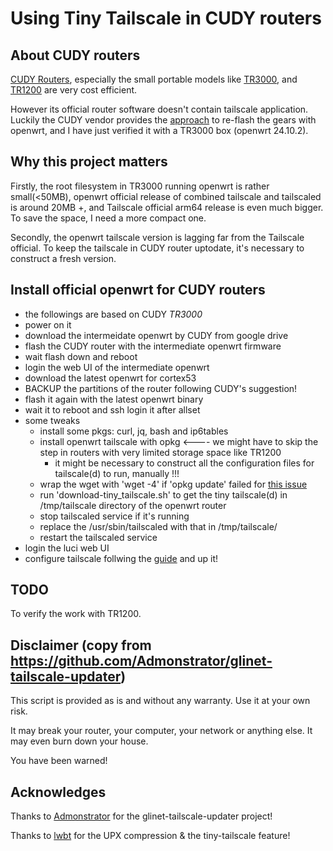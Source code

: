 # Using Tiny Tailscale in CUDY routers

## About CUDY routers

[CUDY Routers](https://www.cudy.com/en-us/collections/wi-fi-routers), especially the small portable models like [TR3000](https://www.cudy.com/en-us/products/tr3000-1-0), and [TR1200](https://www.cudy.com/en-us/products/tr1200-1-0) are very cost efficient.

However its official router software doesn't contain tailscale application. Luckily the CUDY vendor provides the [approach](https://www.cudy.com/en-us/blogs/faq/openwrt-software-download) to re-flash the gears with openwrt, and I have just verified it with a TR3000 box (openwrt 24.10.2).

## Why this project matters
Firstly, the root filesystem in TR3000 running openwrt is rather small(<50MB), openwrt official release of combined tailscale and tailscaled is around 20MB +, and Tailscale official arm64 release is even much bigger. To save the space, I need a more compact one.

Secondly, the openwrt tailscale version is lagging far from the Tailscale official. To keep the tailscale in CUDY router uptodate, it's necessary to construct a fresh version. 

## Install official openwrt for CUDY routers

* the followings are based on CUDY *TR3000*
* power on it
* download the intermeidate openwrt by CUDY from google drive
* flash the CUDY router with the intermediate openwrt firmware
* wait flash down and reboot
* login the web UI of the intermediate openwrt
* download the latest openwrt for cortex53
* BACKUP the partitions of the router following CUDY's suggestion!
* flash it again with the latest openwrt binary
* wait it to reboot and ssh login it after allset
* some tweaks
  * install some pkgs: curl, jq, bash and ip6tables
  * install openwrt tailscale with opkg <---- we might have to skip the step in routers with very limited storage space like TR1200
    * it might be necessary to construct all the configuration files for tailscale(d) to run, manually !!!
  * wrap the wget with 'wget -4' if 'opkg update' failed for [this issue](https://www.reddit.com/r/openwrt/comments/1j7862n/wget_returned_4_failed_to_download_a_package/)
  * run 'download-tiny\_tailscale.sh' to get the tiny tailscale(d) in /tmp/tailscale directory of the openwrt router
  * stop tailscaled service if it's running
  * replace the /usr/sbin/tailscaled with that in /tmp/tailscale/
  * restart the tailscaled service
* login the luci web UI
* configure tailscale follwing the [guide](https://openwrt.org/docs/guide-user/services/vpn/tailscale/start) and up it!

## TODO
To verify the work with TR1200.

## Disclaimer (copy from https://github.com/Admonstrator/glinet-tailscale-updater)
This script is provided as is and without any warranty. Use it at your own risk.

It may break your router, your computer, your network or anything else. It may even burn down your house.

You have been warned!

## Acknowledges

Thanks to [Admonstrator](https://github.com/Admonstrator) for the glinet-tailscale-updater project!

Thanks to [lwbt](https://github.com/lwbt) for the UPX compression & the tiny-tailscale feature!
